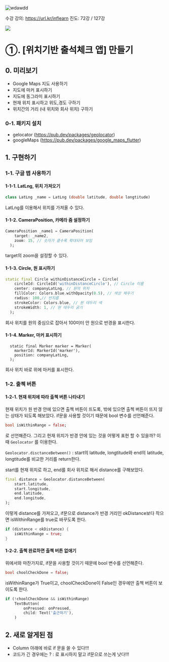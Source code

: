 ![wdawdd](https://user-images.githubusercontent.com/92006284/214487363-0db0e868-1398-4fa1-9a58-eac571bc2396.png)

수강 강의: https://url.kr/inflearn
진도: 72강 / 127강

![](https://velog.velcdn.com/images/gabujwb/post/d7ea73fd-54ba-4b35-9d76-fe63c3d1c8b0/image.jpg)

# ①. [위치기반 출석체크 앱] 만들기
## 0. 미리보기
- Google Maps 지도 사용하기
- 지도에 마커 표시하기
- 지도에 동그라미 표시하기
- 현재 위치 표시하고 위도,경도 구하기
- 위치간의 거리 (내 위치와 회사 위치) 구하기

### 0-1. 패키지 설치
* gelocator (https://pub.dev/packages/geolocator)
* googleMaps (https://pub.dev/packages/google_maps_flutter)

## 1. 구현하기
### 1-1. 구글 맵 사용하기
#### 1-1-1. LatLng, 위치 가져오기
```dart
class LatLng _name = LatLng (double latitude, double longtitude)
```
LatLng를 이용해서 위치를 가져올 수 있다.
#### 1-1-2. CameraPosition, 카메라 줌 설정하기
```dart
CameraPosition _name1 = CameraPosition(
    target: _name2,
    zoom: 15, // 숫자가 클수록 확대되어 보임
  );
```
target의 zoom을 설정할 수 있다.
#### 1-1-3. Circle, 원 표시하기
```dart
static final Circle withinDistanceCircle = Circle(
    circleId: CircleId('withinDistanceCircle'), // Circle 이름
    center: companyLatLng, // 원의 위치
    fillColor: Colors.blue.withOpacity(0.5), // 색상 채우기
    radius: 100,// 반지름
    strokeColor: Colors.blue, // 원 테두리 색
    strokeWidth: 1, // 원 테두리 굵기
  );
```
회사 위치를 원의 중심으로 잡아서 100미터 안 원으로 반경을 표시한다.

#### 1-1-4. Marker, 마커 표시하기
```dark
  static final Marker marker = Marker(
    markerId: MarkerId('marker'),
    position: companyLatLng,
  );
```
회사 위치 바로 위에 마커를 표시한다.

### 1-2. 출첵 버튼
#### 1-2-1. 현재 위치에 따라 출첵 버튼 나타내기
현재 위치가 원 반경 안에 있으면 출첵 버튼이 뜨도록, 밖에 있으면 출첵 버튼이 뜨지 않는 상태가 되도록 해보았다.
if문을 사용할 것이기 때문에 bool 변수를 선언해준다.
```dart
bool isWithinRange = false;
```
로 선언해준다.
그리고 현재 위치가 반경 안에 있는 것을 어떻게 표현 할 수 있을까?
이때 ```Geolocator``` 를 이용한다.

```Geolocator.disctanceBetween()``` : start의 latitude, longtitude와 end의 latitude, longtitude를 비교한 거리를 return한다.

start를 현재 위치로 하고, end를 회사 위치로 해서 distance를 구해보았다.
```dart
final distance = Geolocator.distanceBetween(
	start.latitude,
	start.longitude,
	end.latitude,
	end.longitude,
);
```
이렇게 distance를 가져오고, if문으로 distance가 반경 거리인 okDistance보다 작으면 isWithinRange를 true로 바꾸도록 한다.
```dart
if (distance < okDistance) {
	isWithinRange = true;
}
```

#### 1-2-2. 출첵 완료하면 출첵 버튼 없애기
위에서와 마찬가지로, if문을 사용할 것이기 때문에 bool 변수를 선언해준다.
```dart
bool choolCheckDone = false;
```
isWithinRange가 True이고, choolCheckDone이 False인 경우에만 출첵 버튼이 보이도록 한다.
```dart
if (!choolCheckDone && isWithinRange)
	TextButton(
		onPressed: onPressed,
		child: Text('출근하기'),
	)
```

## 2. 새로 알게된 점
* Column 아래에 바로 if 문을 쓸 수 있다!!!
* 코드가 긴 경우에는 ? : 로 표시하지 말고 if문으로 쓰는게 낫다!!!
